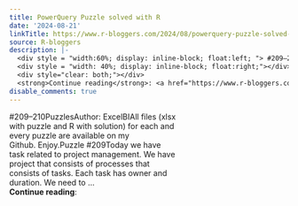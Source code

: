 ```yaml
---
title: PowerQuery Puzzle solved with R
date: '2024-08-21'
linkTitle: https://www.r-bloggers.com/2024/08/powerquery-puzzle-solved-with-r-37/
source: R-bloggers
description: |-
  <div style = "width:60%; display: inline-block; float:left; "> #209–210PuzzlesAuthor: ExcelBIAll files (xlsx with puzzle and R with solution) for each and every puzzle are available on my Github. Enjoy.Puzzle #209Today we have task related to project management. We have project that consists of processes that consists of tasks. Each task has owner and duration. We need to ...</div>
  <div style = "width: 40%; display: inline-block; float:right;"></div>
  <div style="clear: both;"></div>
  <strong>Continue reading</strong>: <a href="https://www.r-bloggers.com/2024/08/powerquery-puzzle-solved-with-r-37/ ...
disable_comments: true
---
```

<div style = "width:60%; display: inline-block; float:left; "> #209–210PuzzlesAuthor: ExcelBIAll files (xlsx with puzzle and R with solution) for each and every puzzle are available on my Github. Enjoy.Puzzle #209Today we have task related to project management. We have project that consists of processes that consists of tasks. Each task has owner and duration. We need to ...</div>
<div style = "width: 40%; display: inline-block; float:right;"></div>
<div style="clear: both;"></div>
<strong>Continue reading</strong>: <a href="https://www.r-bloggers.com/2024/08/powerquery-puzzle-solved-with-r-37/ ...